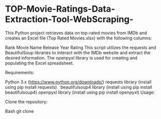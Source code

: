 # TOP-Movie-Ratings-Data-Extraction-Tool-WebScraping-
This Python project retrieves data on top-rated movies from IMDb and creates an Excel file (Top Rated Movies.xlsx) with the following columns:

Rank
Movie Name
Release Year
Rating
This script utilizes the requests and BeautifulSoup libraries to interact with the IMDb website and extract the desired information. The openpyxl library is used for creating and populating the Excel spreadsheet.

Requirements:

Python 3.x (https://www.python.org/downloads/)
requests library (install using pip install requests)   
beautifulsoup4 library (install using pip install beautifulsoup4)
openpyxl library (install using pip install openpyxl)
Usage:

Clone the repository:

Bash
git clone 

